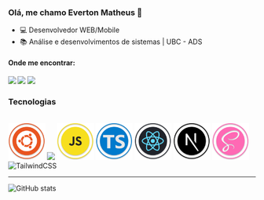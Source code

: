### Olá, me chamo Everton Matheus 👋

  <ul>
    <li>💻 Desenvolvedor WEB/Mobile </li>
    <li>📚 Análise e desenvolvimentos de sistemas | UBC - ADS </li>
  </ul>
  <h4> Onde me encontrar: <h4/>
      <div> 
            <a href="https://instagram.com/evertonmdev" target="_blank"><img src="https://img.shields.io/badge/-Instagram-%23E4405F?style=for-the-badge&logo=instagram&logoColor=white" target="_blank"></a>
            <a href = "mailto:matheus.enterprise.3578@gmail.com"><img src="https://img.shields.io/badge/-Gmail-%23333?style=for-the-badge&logo=gmail&logoColor=white" target="_blank"></a>
            <a href="https://www.linkedin.com/in/evertonmdev" target="_blank"><img src="https://img.shields.io/badge/-LinkedIn-%230077B5?style=for-the-badge&logo=linkedin&logoColor=white" target="_blank"></a>   
      </div>


<h3> Tecnologias </h3>
<div style="display: inline_block; gap: 5px;"><br>
   <img width="75px" src="https://github.com/Pedro-Murilo/icons-for-readme/blob/main/.github/ubuntu-icon.svg" alt="Ubuntu Icon" />
   <img width="75px" src="https://cdn.jsdelivr.net/gh/devicons/devicon/icons/java/java-original-wordmark.svg" />
   <img width="75px" src="https://github.com/Pedro-Murilo/icons-for-readme/blob/main/.github/js-icon.svg" alt="Javascript Icon" />
   <img width="75px" src="https://github.com/Pedro-Murilo/icons-for-readme/blob/main/.github/typescript-icon.svg" alt="Typescript Icon" />   
   <img width="75px" src="https://github.com/Pedro-Murilo/icons-for-readme/blob/main/.github/react-icon.svg" alt="ReactJS Icon" />
   <img width="75px" src="https://github.com/Pedro-Murilo/icons-for-readme/blob/main/.github/nextjs-icon.svg" alt="NextJS Icon" /      
   <img width="75px" src="https://github.com/Pedro-Murilo/icons-for-readme/blob/main/.github/framer-motion-icon.svg" alt="Framer Motion Icon" />
   <img width="75px" src="https://github.com/Pedro-Murilo/icons-for-readme/blob/main/.github/sass-icon.svg" alt="SASS Icon" />
   <img width="75px" src="https://raw.githubusercontent.com/danielcranney/readme-generator/main/public/icons/skills/tailwindcss-colored.svg" alt="TailwindCSS" />
</div>
    
<hr>

 ![GitHub stats](https://github-readme-stats.vercel.app/api?username=evertonmdev\&rank_icon=github)
